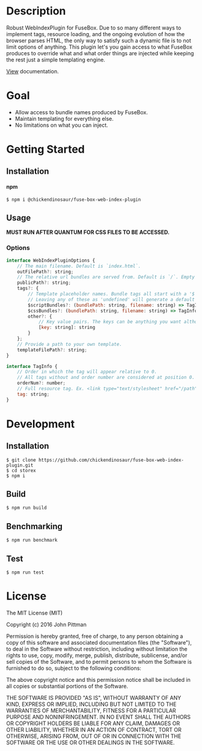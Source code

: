 # Description

Robust WebIndexPlugin for FuseBox. Due to so many different ways to implement tags, resource loading, and the ongoing evolution of how the browser parses HTML, the only way to satisfy such a dynamic file is to not limit options of anything. This plugin let's you gain access to what FuseBox produces to override what and what order things are injected while keeping the rest just a simple templating engine.

[View](https://chickendinosaur.github.io/storex/) documentation.

# Goal

*   Allow access to bundle names produced by FuseBox.
*   Maintain templating for everything else.
*   No limitations on what you can inject.

# Getting Started

## Installation

#### npm

```
$ npm i @chickendinosaur/fuse-box-web-index-plugin
```

## Usage

<b>MUST RUN AFTER QUANTUM FOR CSS FILES TO BE ACCESSED.</b>

### Options

```javascript
interface WebIndexPluginOptions {
    // The main filename. Default is `index.html`.
    outFilePath?: string;
    // The relative url bundles are served from. Default is `/`. Empty is set with `.`
    publicPath?: string;
    tags?: {
        // Template placeholder names. Bundle tags all start with a '$'.
        // Leaving any of these as 'undefined' will generate a default tag and order.
        $scriptBundles?: (bundlePath: string, filename: string) => TagInfo,
        $cssBundles?: (bundlePath: string, filename: string) => TagInfo,
        other?: {
            // Key value pairs. The keys can be anything you want although I prefer staying with a '$' for consitency.
            [key: string]: string
        }
    };
    // Provide a path to your own template.
    templateFilePath?: string;
}

interface TagInfo {
    // Order in which the tag will appear relative to 0.
    // All tags without and order number are considered at position 0.
    orderNum?: number;
    // Full resource tag. Ex. <link type="text/stylesheet" href="/path" preload>
    tag: string;
}
```

# Development

## Installation

```
$ git clone https://github.com/chickendinosaur/fuse-box-web-index-plugin.git
$ cd storex
$ npm i
```

## Build

```
$ npm run build
```

## Benchmarking

```
$ npm run benchmark
```

## Test

```
$ npm run test
```

# License

The MIT License (MIT)

Copyright (c) 2016 John Pittman

Permission is hereby granted, free of charge, to any person obtaining a copy
of this software and associated documentation files (the "Software"), to deal
in the Software without restriction, including without limitation the rights
to use, copy, modify, merge, publish, distribute, sublicense, and/or sell
copies of the Software, and to permit persons to whom the Software is
furnished to do so, subject to the following conditions:

The above copyright notice and this permission notice shall be included in all
copies or substantial portions of the Software.

THE SOFTWARE IS PROVIDED "AS IS", WITHOUT WARRANTY OF ANY KIND, EXPRESS OR
IMPLIED, INCLUDING BUT NOT LIMITED TO THE WARRANTIES OF MERCHANTABILITY,
FITNESS FOR A PARTICULAR PURPOSE AND NONINFRINGEMENT. IN NO EVENT SHALL THE
AUTHORS OR COPYRIGHT HOLDERS BE LIABLE FOR ANY CLAIM, DAMAGES OR OTHER
LIABILITY, WHETHER IN AN ACTION OF CONTRACT, TORT OR OTHERWISE, ARISING FROM,
OUT OF OR IN CONNECTION WITH THE SOFTWARE OR THE USE OR OTHER DEALINGS IN THE
SOFTWARE.
